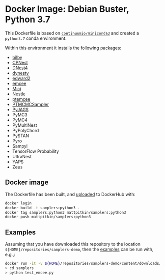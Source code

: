 # Docker Image: Debian Buster, Python 3.7

This Dockerfile is based on
[`continuumio/miniconda3`](https://hub.docker.com/r/continuumio/miniconda3) and created a
`python3.7` conda environment.

Within this environment it installs the following packages:

 * [bilby](https://lscsoft.docs.ligo.org/bilby/index.html)
 * [CPNest](https://johnveitch.github.io/cpnest/)
 * [DNest4](https://github.com/eggplantbren/DNest4)
 * [dynesty](https://dynesty.readthedocs.io/en/latest/)
 * [edward2](https://github.com/google/edward2)
 * [emcee](https://emcee.readthedocs.io/en/stable/)
 * [Mici](https://matt-graham.github.io/mici/)
 * [Nestle](http://kylebarbary.com/nestle/)
 * [ptemcee](https://github.com/willvousden/ptemcee)
 * [PTMCMCSampler](http://jellis18.github.io/PTMCMCSampler/)
 * [PyJAGS](https://github.com/michaelnowotny/pyjags)
 * PyMC3
 * PyMC4
 * PyMultiNest
 * PyPolyChord
 * PySTAN
 * Pyro
 * Sampyl
 * TensorFlow Probability
 * UltraNest
 * YAPS
 * Zeus

## Docker image

The Dockerfile has been built, and [uploaded](https://hub.docker.com/r/mattpitkin/samplers/tags/) to
DockerHub with:

```bash
docker login
docker build -t samplers:python3 .
docker tag samplers:python3 mattpitkin/samplers:python3
docker push mattpitkin/samplers:python3
```

## Examples

Assuming that you have downloaded this repository to the location
`${HOME}/repositories/samplers-demo`, then the [examples](../../content/downloads/code) can be run
with, e.g.,:

```bash
docker run -it -v ${HOME}/repositories/samplers-demo/content/downloads/code:/samplers mattpitkin/samplers:python3
> cd samplers
> python test_emcee.py
```
